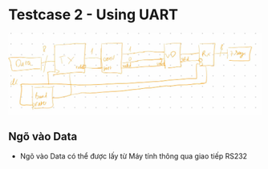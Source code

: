 # Testcase 2 - Using UART

![Diagram](diagram.jpg)

## Ngõ vào Data
- Ngõ vào Data có thể được lấy từ Máy tính thông qua giao tiếp RS232